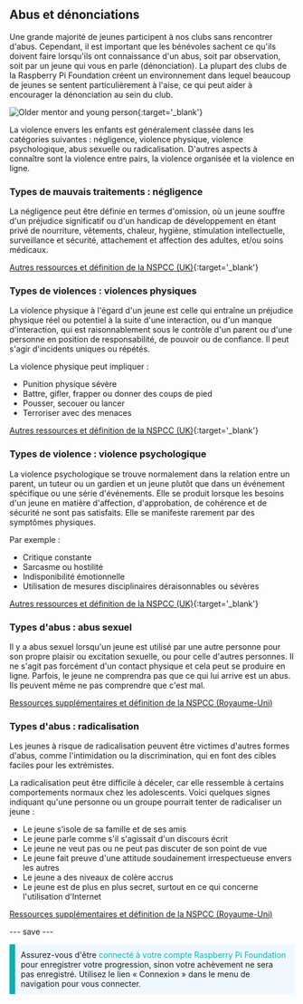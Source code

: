 ## Abus et dénonciations

Une grande majorité de jeunes participent à nos clubs sans rencontrer d'abus. Cependant, il est important que les bénévoles sachent ce qu'ils doivent faire lorsqu'ils ont connaissance d'un abus, soit par observation, soit par un jeune qui vous en parle (dénonciation). La plupart des clubs de la Raspberry Pi Foundation créent un environnement dans lequel beaucoup de jeunes se sentent particulièrement à l'aise, ce qui peut aider à encourager la dénonciation au sein du club.

![Older mentor and young person](images/Safeguarding-Image5-1200x800.png){:target='_blank'}

La violence envers les enfants est généralement classée dans les catégories suivantes : négligence, violence physique, violence psychologique, abus sexuelle ou radicalisation. D'autres aspects à connaître sont la violence entre pairs, la violence organisée et la violence en ligne.

### Types de mauvais traitements : négligence

La négligence peut être définie en termes d'omission, où un jeune souffre d'un préjudice significatif ou d'un handicap de développement en étant privé de nourriture, vêtements, chaleur, hygiène, stimulation intellectuelle, surveillance et sécurité, attachement et affection des adultes, et/ou soins médicaux.

[Autres ressources et définition de la NSPCC (UK)](https://www.nspcc.org.uk/what-is-child-abuse/types-of-abuse/neglect/){:target='_blank'}

### Types de violences : violences physiques

La violence physique à l'égard d'un jeune est celle qui entraîne un préjudice physique réel ou potentiel à la suite d'une interaction, ou d'un manque d'interaction, qui est raisonnablement sous le contrôle d'un parent ou d'une personne en position de responsabilité, de pouvoir ou de confiance. Il peut s'agir d'incidents uniques ou répétés.

La violence physique peut impliquer :

* Punition physique sévère
* Battre, gifler, frapper ou donner des coups de pied
* Pousser, secouer ou lancer
* Terroriser avec des menaces

[Autres ressources et définition de la NSPCC (UK)](https://www.nspcc.org.uk/what-is-child-abuse/types-of-abuse/physical-abuse/){:target='_blank'}

### Types de violence : violence psychologique

La violence psychologique se trouve normalement dans la relation entre un parent, un tuteur ou un gardien et un jeune plutôt que dans un événement spécifique ou une série d'événements. Elle se produit lorsque les besoins d'un jeune en matière d'affection, d'approbation, de cohérence et de sécurité ne sont pas satisfaits. Elle se manifeste rarement par des symptômes physiques.

Par exemple :

* Critique constante
* Sarcasme ou hostilité
* Indisponibilité émotionnelle
* Utilisation de mesures disciplinaires déraisonnables ou sévères

[Autres ressources et définition de la NSPCC (UK)](https://www.nspcc.org.uk/what-is-child-abuse/types-of-abuse/emotional-abuse/){:target='_blank'}

### Types d'abus : abus sexuel

Il y a abus sexuel lorsqu'un jeune est utilisé par une autre personne pour son propre plaisir ou excitation sexuelle, ou pour celle d'autres personnes. Il ne s'agit pas forcément d'un contact physique et cela peut se produire en ligne. Parfois, le jeune ne comprendra pas que ce qui lui arrive est un abus. Ils peuvent même ne pas comprendre que c'est mal.

[Ressources supplémentaires et définition de la NSPCC (Royaume-Uni)](https://www.nspcc.org.uk/what-is-child-abuse/types-of-abuse/child-sexual-abuse/)

### Types d'abus : radicalisation

Les jeunes à risque de radicalisation peuvent être victimes d'autres formes d'abus, comme l'intimidation ou la discrimination, qui en font des cibles faciles pour les extrémistes.

La radicalisation peut être difficile à déceler, car elle ressemble à certains comportements normaux chez les adolescents. Voici quelques signes indiquant qu'une personne ou un groupe pourrait tenter de radicaliser un jeune :

- Le jeune s'isole de sa famille et de ses amis
- Le jeune parle comme s'il s'agissait d'un discours écrit
- Le jeune ne veut pas ou ne peut pas discuter de son point de vue
- Le jeune fait preuve d'une attitude soudainement irrespectueuse envers les autres
- Le jeune a des niveaux de colère accrus
- Le jeune est de plus en plus secret, surtout en ce qui concerne l'utilisation d'Internet

[Ressources supplémentaires et définition de la NSPCC (Royaume-Uni)](https://www.nspcc.org.uk/keeping-children-safe/reporting-abuse/dedicated-helplines/protecting-children-from-radicalisation/)

--- save ---

<p style="border-left: solid; border-width:10px; border-color: #0faeb0; background-color: aliceblue; padding: 10px;">
Assurez-vous d'être <span style="color: #0faeb0">connecté à votre compte Raspberry Pi Foundation</span> pour enregistrer votre progression, sinon votre achèvement ne sera pas enregistré. Utilisez le lien « Connexion » dans le menu de navigation pour vous connecter.
</p>
